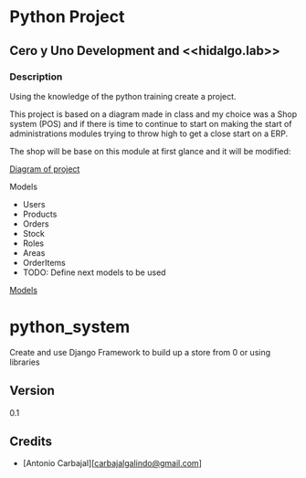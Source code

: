 # Python Project 
## Cero y Uno Development and <<hidalgo.lab>> 
### Description
Using the knowledge of the python training create a project.

This project is based on a diagram made in class and my choice was a Shop system (POS) and if there is time to continue to start on making the start of administrations modules trying to throw high to get a close start on a ERP.

The shop will be base on this module at first glance and it will be modified:

[Diagram of project](https://drive.google.com/file/d/1Hd7CK6-ECtQGTks6K1F8NTuYsUobYb4Z)


Models
  * Users
  * Products
  * Orders
  * Stock
  * Roles
  * Areas 
  * OrderItems
  * TODO: Define next models to be used

[Models](https://app.sqldbm.com/PostgreSQL/Share/Mh7vbDDSIZRJvCgKvRJ0-UGFrngIE8md_DYjF4jNYw0)

# python_system
Create and use Django Framework to build up a store from 0 or using libraries


## Version
0.1
## Credits

- [Antonio Carbajal][carbajalgalindo@gmail.com]
